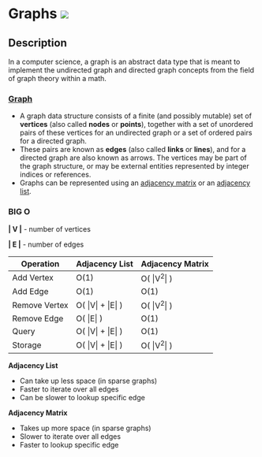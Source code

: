 # Graphs [![](https://img.shields.io/badge/Robert-Muraru-blue)](https://robert-muraru-portfolio.herokuapp.com/)


## Description
In a computer science, a graph is an abstract data type that is meant to implement the undirected graph and directed graph concepts from the field of graph theory within a math.

### [Graph](https://en.wikipedia.org/wiki/Graph_(abstract_data_type))
- A graph data structure consists of a finite (and possibly mutable) set of __vertices__ (also called __nodes__ or __points__), together with a set of unordered pairs of these vertices for an undirected graph or a set of ordered pairs for a directed graph. 
- These pairs are known as __edges__ (also called __links__ or __lines__), and for a directed graph are also known as arrows. The vertices may be part of the graph structure, or may be external entities represented by integer indices or references.
- Graphs can be represented using an [adjacency matrix](https://en.wikipedia.org/wiki/Adjacency_matrix) or an [adjacency list](https://en.wikipedia.org/wiki/Adjacency_list).

### BIG O

__| V |__ - number of vertices

__| E |__ - number of edges


| Operation     | Adjacency List     | Adjacency Matrix |
|---------------|--------------------|------------------|
| Add Vertex    | O(1)               | O( \|V<sup>2</sup>\| )     |
| Add Edge      | O(1)               | O(1)             |
| Remove Vertex | O( \|V\| + \|E\| ) | O( \|V<sup>2</sup>\| )     |
| Remove Edge   | O( \|E\| )         | O(1)             |
| Query         | O( \|V\| + \|E\| ) | O(1)             |
| Storage       | O( \|V\| + \|E\| ) | O( \|V<sup>2</sup>\| )     |


__Adjacency List__
- Can take up less space (in sparse graphs)
- Faster to iterate over all edges
- Can be slower to lookup specific edge

__Adjacency Matrix__
- Takes up more space (in sparse graphs)
- Slower to iterate over all edges
- Faster to lookup specific edge